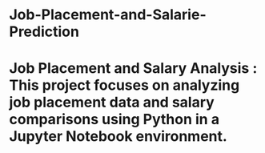 # Job-Placement-and-Salarie-Prediction
# Job Placement and Salary Analysis : This project focuses on analyzing job placement data and salary comparisons using Python in a Jupyter Notebook environment.
